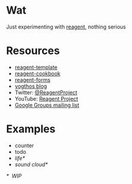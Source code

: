# Wat

Just experimenting with [reagent](http://reagent-project.github.io/), nothing serious

# Resources

* [reagent-template](https://github.com/reagent-project/reagent-template)
* [reagent-cookbook](https://github.com/reagent-project/reagent-cookbook)
* [reagent-forms](https://github.com/reagent-project/reagent-forms)
* [yogthos blog](http://yogthos.net/)
* Twitter: [@ReagentProject](https://twitter.com/reagentproject)
* YouTube: [Reagent Project](https://www.youtube.com/channel/UC1UP5LiNNNf0a45dA9eDA0Q)
* [Google Groups mailing list](https://groups.google.com/forum/#!forum/reagent-project)

# Examples

* counter
* todo
* _life*_
* _sound cloud*_

_* ­ WIP_
